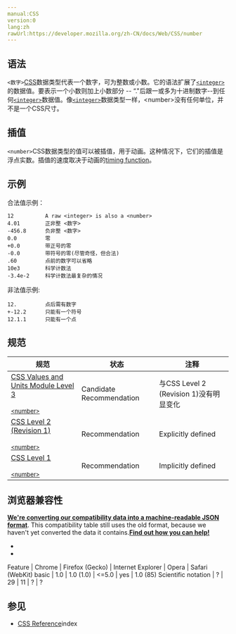 ```yaml
---
manual:CSS
version:0
lang:zh
rawUrl:https://developer.mozilla.org/zh-CN/docs/Web/CSS/number
---
```





## 语法<a name="Summary"></a>


`<数字>`[CSS](%28421 "CSS")数据类型代表一个数字，可为整数或小数。它的语法扩展了[`<integer>`](%28014 "The <integer> CSS data type is a special type of number that represents a whole number, whether positive or negative. Integers can be used in numerous CSS properties, such as column-count, counter-increment, grid-column, grid-row, and z-index.")的数据值。要表示一个小数则加上小数部分 -- “.&quot;后跟一或多为十进制数字--到任何[`<integer>`](%28014 "The <integer> CSS data type is a special type of number that represents a whole number, whether positive or negative. Integers can be used in numerous CSS properties, such as column-count, counter-increment, grid-column, grid-row, and z-index.")数据值。像[`<integer>`](%28014 "The <integer> CSS data type is a special type of number that represents a whole number, whether positive or negative. Integers can be used in numerous CSS properties, such as column-count, counter-increment, grid-column, grid-row, and z-index.")数据类型一样，&lt;number&gt;没有任何单位，并不是一个CSS尺寸。


## 插值<a name="Interpolation"></a>


`<number>`CSS数据类型的值可以被插值，用于动画。这种情况下，它们的插值是浮点实数。插值的速度取决于动画的[timing function](%31235 "timing-function")。


## 示例<a name="Examples"></a>


合法值示例：


```
12          A raw <integer> is also a <number>
4.01        正非整 <数字>
-456.8      负非整 <数字>
0.0         零
+0.0        带正号的零
-0.0        带符号的零(尽管奇怪，但合法)
.60         点前的数字可以省略
10e3        科学计数法
-3.4e-2     科学计数法最复杂的情况
```


非法值示例:


```
12.         点后需有数字
+-12.2      只能有一个符号
12.1.1      只能有一个点
```

## 规范<a name="Specifications"></a>

规范 | 状态 | 注释 
 ---  |  ---  |  ---  | 
[CSS Values and Units Module Level 3<br></br><small>&lt;number&gt;</small>](%31236 "") | Candidate Recommendation | 与CSS Level 2 (Revision 1)没有明显变化 
[CSS Level 2 (Revision 1)<br></br><small>&lt;number&gt;</small>](%30621 "") | Recommendation | Explicitly defined 
[CSS Level 1<br></br><small>&lt;number&gt;</small>](%29422 "") | Recommendation | Implicitly defined 


## 浏览器兼容性<a name="Browser_compatibility"></a>


**[We&#39;re converting our compatibility data into a machine-readable JSON format](%3344 "")**. This compatibility table still uses the old format, because we haven&#39;t yet converted the data it contains.**[Find out how you can help!](%3392 "")**


* 
* 

Feature | Chrome | Firefox (Gecko) | Internet Explorer | Opera | Safari (WebKit) 
basic | 1.0 | 1.0 (1.0) | &lt;=5.0 | yes | 1.0 (85) 
Scientific notation | ? | 29 | 11 | ? | ? 




## 参见<a name="See_also"></a>

* [CSS Reference](%28731 "CSS Reference")index



